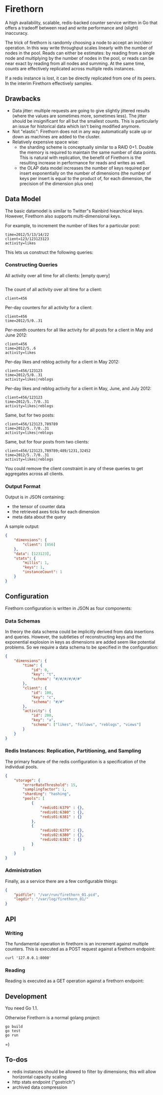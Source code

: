 # Firethorn
A high availability, scalable, redis-backed counter service written in Go that offers a tradeoff between read and write performance and (slight) inaccuracy.

The trick of firethorn is randomly choosing a node to accept an incr/decr operation. In this way write throughput scales linearly with the number of nodes in the pool. Reads can either be estimates: by reading from a single node and multiplying by the number of nodes in the pool, or reads can be near exact by reading from all nodes and summing. At the same time, counts are effectively replicated across multiple redis instances.

If a redis instance is lost, it can be directly replicated from one of its peers. In the interim Firethorn effectively samples.

## Drawbacks
* Data jitter: multiple requests are going to give slightly jittered results (where the values are sometimes more, sometimes less). The jitter should be insignificant for all but the smallest counts. This is particularly an issue for historical data which isn't being modified anymore.
* Not "elastic": Firethorn does not in any way automatically scale up or down as machines are added to the cluster.
* Relatively expensive space wise:
    * the sharding scheme is conceptually similar to a RAID 0+1. Double the memory is required to maintain the same number of data points. This is natural with replication, the benefit of Firethorn is the resulting increase in performance for reads and writes as well.
    * the OLAP data model increases the number of keys required per insert exponentially on the number of dimensions (the number of keys per insert is equal to the product of, for each dimension, the precision of the dimension plus one)


## Data Model
The basic datamodel is similar to Twitter"s Rainbird hiearchical keys. However, Firethorn also supports multi-dimensional keys.

For example, to increment the number of likes for a particular post:

    time=2012/5/13/14/22
    client=123/123123123
    activity=likes

This lets us construct the following queries:

### Constructing Queries

All activity over all time for all clients: [empty query]

```

```

The count of all activity over all time for a client:

	client=456

Per-day counters for all activity for a client:

	client=456
	time=2012/5/0..31

Per-month counters for all like activity for all posts for a client in May and June 2012:

	client=456
	time=2012/5..6
	activity=likes

Per-day likes and reblog activity for a client in May 2012:

	client=456/123123
	time=2012/5/0..31
	activity=likes|reblogs

Per-day likes and reblog activity for a client in May, June, and July 2012:

	client=456/123123
	time=2012/5..7/0..31
	activity=likes|reblogs

Same, but for two posts:

	client=456/123123,789789
	time=2012/5..7/0..31
	activity=likes|reblogs

Same, but for four posts from two clients:

	client=456/123123,789789;489/1231,32452
	time=2012/5..7/0..31
	activity=likes|reblogs

You could remove the client constraint in any of these queries to get aggregates across all clients.

### Output Format
Output is in JSON containing:

* the tensor of counter data
* the retrieved axes ticks for each dimension
* meta data about the query

A sample output:

```json
{
	"dimensions": {
		"client": [456]
	},
	"data": [123123],
	"stats": {
		"millis": 1,
		"keys": 1,
		"instanceCount": 1
	}
}
```

## Configuration
Firethorn configuration is written in JSON as four components:

### Data Schemas
In theory the data schema could be implicitly derived from data insertions and queries. However, the subtleties of reconstructing keys and the exponential explosion in keys as dimensions are added seem like potential problems. So we require a data schema to be specified in the configuration:

```json
{
	"dimensions": {
		"time": {
			"id": 0,
			"key": "t",
			"schema": "#/#/#/#/#/#"
		},
		"client": {
			"id": 100,
			"key": "c",
			"schema": "#/#"
		},
		"activity": {
			"id": 200,
			"key": "a",
			"schema": ["likes", "follows", "reblogs", "views"]
		}
	}
}
```



### Redis Instances: Replication, Partitioning, and Sampling

The primary feature of the redis configuration is a specification of the individual pools.

```json
{
	"storage": {
		"errorRateThreshold": 15,
		"samplingfactor": 1,
		"sharding": "hashing",
		"pools": [
			{
				"redis01:6379" : {},
				"redis01:6380" : {},
				"redis01:6381" : {}
			},
			{
				"redis02:6379" : {},
				"redis02:6380" : {},
				"redis02:6381" : {}
			}
		]
	}
}
```


### Administration

Finally, as a service there are a few configurable things:

```json
{
	"pidfile": "/var/run/firethorn_01.pid",
	"logdir": "/var/log/firethorn_01/"
}
```


## API
### Writing
The fundamental operation in firethorn is an increment against multiple counters. This is executed as a POST request against a firethorn endpoint:

	curl '127.0.0.1:8000'

### Reading
Reading is executed as a GET operation against a firethorn endpoint:


## Development

You need Go 1.1.

Otherwise Firethorn is a normal golang project:

    go build
    go test
    go run

=)



## To-dos
* redis instances should be allowed to filter by dimensions; this will allow horizontal capacity scaling
* http stats endpoint ("gostrich")
* archived data compression